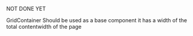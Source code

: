 NOT DONE YET

GridContainer
Should be used as a base component it has a width of the total contentwidth of the page
